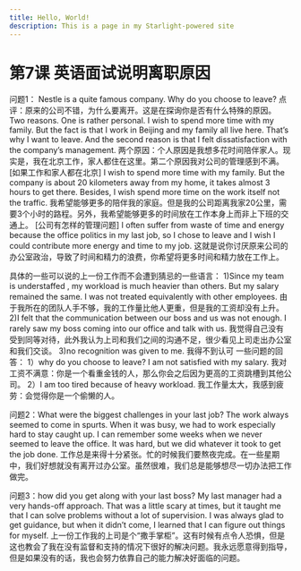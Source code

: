 ```yaml
---
title: Hello, World!
description: This is a page in my Starlight-powered site
---
```


# 第7课 英语面试说明离职原因

问题1：
Nestle is a quite famous company. Why do you choose to leave?
点评：原来的公司不错，为什么要离开。这是在探询你是否有什么特殊的原因。
Two reasons. One is rather personal. I wish to spend more time with my family. But the fact is that I work in Beijing and my family all live here. That’s why I want to leave. And the second reason is that I felt dissatisfaction with the company’s management.
两个原因：个人原因是我想多花时间陪伴家人。现实是，我在北京工作，家人都住在这里。第二个原因我对公司的管理感到不满。
[如果工作和家人都在北京]
I wish to spend more time with my family. But the company is about 20 kilometers away from my home, it takes almost 3 hours to get there. Besides, I wish spend more time on the work itself not the traffic.
我希望能够更多的陪伴我的家庭。但是我的公司距离我家20公里，需要3个小时的路程。另外，我希望能够更多的时间放在工作本身上而非上下班的交通上。
[公司有怎样的管理问题]
I often suffer from waste of time and energy because the office politics in my last job, so I chose to leave and I wish I could contribute more energy and time to my job.
这就是说你讨厌原来公司的办公室政治，导致了时间和精力的浪费，你希望将更多时间和精力放在工作上。

具体的一些可以说的上一份工作而不会遭到猜忌的一些语言：
1)Since my team is understaffed , my workload is much heavier than others. But my salary remained the same. I was not treated equivalently with other employees.
由于我所在的团队人手不够，我的工作量比他人更重，但是我的工资却没有上升。
2)I felt that the communication between our boss and us was not enough. I rarely saw my boss coming into our office and talk with us.
我觉得自己没有受到同等对待，此外我认为上司和我们之间的沟通不足，很少看见上司走出办公室和我们交谈。
3)no recognition was given to me.
我得不到认可
一些问题的回答：
1）why do you choose to leave?
I am not satisfied with my salary.
我对工资不满意：你是一个看重金钱的人，那么你会之后因为更高的工资跳槽到其他公司。
2）I am too tired because of heavy workload.
我工作量太大，我感到疲劳：会觉得你是一个偷懒的人。

问题2：What were the biggest challenges in your last job?
The work always seemed to come in spurts. When it was busy, we had to work especially hard to stay caught up. I can remember some weeks when we never seemed to leave the office. It was hard, but we did whatever it took to get the job done.
工作总是来得十分紧张。忙的时候我们要熬夜完成。在一些星期中，我们好想就没有离开过办公室。虽然很难，我们总是能够想尽一切办法把工作做完。

问题3：how did you get along with your last boss?
My last manager had a very hands-off approach. That was a little scary at times, but it taught me that I can solve problems without a lot of supervision. I was always glad to get guidance, but when it didn’t come, I learned that I can figure out things for myself.
上一份工作我的上司是个“撒手掌柜”。这有时候有点令人恐惧，但是这也教会了我在没有监督和支持的情况下很好的解决问题。我永远愿意得到指导，但是如果没有的话，我也会努力依靠自己的能力解决好面临的问题。
